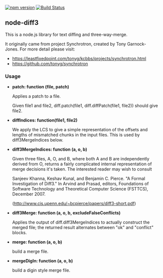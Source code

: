 [![npm version](https://badge.fury.io/js/node-diff3.svg)](https://badge.fury.io/js/node-diff3)
[![Build Status](https://travis-ci.org/bhousel/node-diff3.svg?branch=master)](https://travis-ci.org/bhousel/node-diff3)


## node-diff3

This is a node.js library for text diffing and three-way-merge.

It originally came from project Synchrotron, created by Tony Garnock-Jones.
For more detail please visit:

- https://leastfixedpoint.com/tonyg/kcbbs/projects/synchrotron.html
- https://github.com/tonyg/synchrotron


### Usage

* **patch: function (file, patch)**

  Applies a patch to a file.

  Given file1 and file2, diff.patch(file1,
  diff.diffPatch(file1, file2)) should give file2.

* **diffIndices: function(file1, file2)**

  We apply the LCS to give a simple representation of the
  offsets and lengths of mismatched chunks in the input
  files. This is used by diff3MergeIndices below.

* **diff3MergeIndices: function (a, o, b)**

  Given three files, A, O, and B, where both A and B are
  independently derived from O, returns a fairly complicated
  internal representation of merge decisions it's taken. The
  interested reader may wish to consult

  Sanjeev Khanna, Keshav Kunal, and Benjamin C. Pierce. "A
  Formal Investigation of Diff3." In Arvind and Prasad,
  editors, Foundations of Software Technology and Theoretical
  Computer Science (FSTTCS), December 2007.

  (http://www.cis.upenn.edu/~bcpierce/papers/diff3-short.pdf)

* **diff3Merge: function (a, o, b, excludeFalseConflicts)**

  Applies the output of diff.diff3MergeIndices to actually
  construct the merged file; the returned result alternates
  between "ok" and "conflict" blocks.

* **merge: function (a, o, b)**

  build a merge file.

* **mergeDigIn: function (a, o, b)**

  build a digin style merge file.
